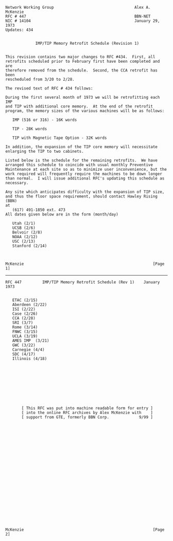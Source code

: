     Network Working Group                                   Alex A. McKenzie
    RFC # 447                                               BBN-NET
    NIC # 14104                                             January 29, 1973
    Updates: 434


                 IMP/TIP Memory Retrofit Schedule (Revision 1)


    This revision contains two major changes to RFC #434.  First, all
    retrofits scheduled prior to February first have been completed and are
    therefore removed from the schedule.  Second, the CCA retrofit has been
    rescheduled from 3/20 to 2/28.

    The revised text of RFC # 434 follows:

    During the first several month of 1973 we will be retrofitting each IMP
    and TIP with additional core memory.  At the end of the retrofit
    program, the memory sizes of the various machines will be as follows:

       IMP (516 or 316) - 16K words

       TIP - 28K words

       TIP with Magnetic Tape Option - 32K words

    In addition, the expansion of the TIP core memory will necessitate
    enlarging the TIP to two cabinets.

    Listed below is the schedule for the remaining retrofits.  We have
    arranged this schedule to coincide with usual monthly Preventive
    Maintenance at each site so as to minimize user inconvenience, but the
    work required will frequently require the machines to be down longer
    than normal.  I will issue additional RFC's updating this schedule as
    necessary.

    Any site which anticipates difficulty with the expansion of TIP size,
    and thus the floor space requirement, should contact Hawley Rising (BBN)
    at
       (617) 491-1850 ext. 473
    All dates given below are in the form (month/day)

       Utah (2/1)
       UCSB (2/6)
       Belvoir (2/8)
       NOAA (2/12)
       USC (2/13)
       Stanford (2/14)



    McKenzie                                                        [Page 1]

------------------------------------------------------------------------

``` newpage
RFC 447         IMP/TIP Memory Retrofit Schedule (Rev 1)    January 1973


   ETAC (2/15)
   Aberdeen (2/22)
   ISI (2/22)
   Case (2/26)
   CCA (2/28)
   SRI (3/7)
   Rome (3/14)
   FNWC (3/15)
   UCLA (3/19)
   AMES IMP  (3/21)
   GWC (3/22)
   Carnegie (4/4)
   SDC (4/17)
   Illinois (4/18)










       [ This RFC was put into machine readable form for entry ]
       [ into the online RFC archives by Alex McKenzie with    ]
       [ support from GTE, formerly BBN Corp.             9/99 ]
























McKenzie                                                        [Page 2]
```
